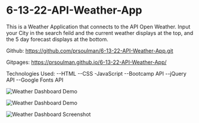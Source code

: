 # 6-13-22-API-Weather-App

This is a Weather Application that connects to the API Open Weather. Input your City in the search feild and the current weather displays at the top, and the 5 day forecast displays at the bottom.

Github: https://github.com/prsoulman/6-13-22-API-Weather-App.git

Gitpages: https://prsoulman.github.io/6-13-22-API-Weather-App/

Technologies Used:
--HTML
--CSS
-JavaScript
--Bootcamp API
--jQuery API
--Google Fonts API


![Weather Dashboard Demo](Weather_Dashboard_%Jun%16,%2022%11_03%AM.gif)

![Weather Dashboard Demo](Weather_Dashboard_2_Jun%16,%2022%11_07%AM.gif)

![Weather Dashboard Screenshot](Screenshot%2022-06-16%112824.png)


